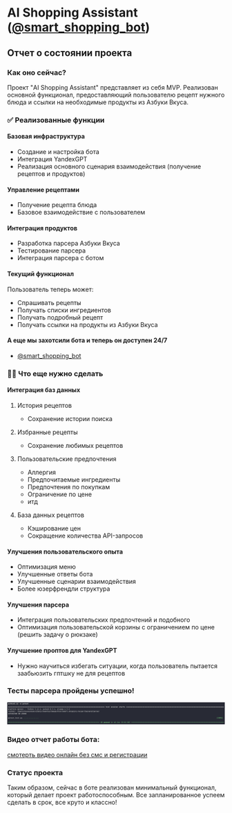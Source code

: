 # AI Shopping Assistant ([@smart_shopping_bot](https://t.me/smart_shooping_bot))
## Отчет о состоянии проекта

### Как оно сейчас?
Проект "AI Shopping Assistant" представляет из себя MVP. Реализован основной функционал, предоставляющий пользователю рецепт нужного блюда и ссылки на необходимые продукты из Азбуки Вкуса.

### ✅ Реализованные функции

#### Базовая инфраструктура
- Создание и настройка бота
- Интеграция YandexGPT
- Реализация основного сценария взаимодействия (получение рецептов и продуктов)

#### Управление рецептами
- Получение рецепта блюда
- Базовое взаимодействие с пользователем

#### Интеграция продуктов
- Разработка парсера Азбуки Вкуса
- Тестирование парсера
- Интеграция парсера с ботом

#### Текущий функционал
Пользователь теперь может:
- Спрашивать рецепты
- Получать списки ингредиентов
- Получать подробный рецепт
- Получать ссылки на продукты из Азбуки Вкуса

#### А еще мы захотсили бота и теперь он доступен 24/7
- [@smart_shopping_bot](https://t.me/smart_shooping_bot)

### 🧑‍💻 Что еще нужно сделать

#### Интеграция баз данных
1. История рецептов
   - Сохранение истории поиска

2. Избранные рецепты
   - Сохранение любимых рецептов

3. Пользовательские предпочтения
   - Аллергия
   - Предпочитаемые ингредиенты
   - Предпочтения по покупкам
   - Ограничение по цене
   - итд

4. База данных рецептов
   - Кэширование цен
   - Сокращение количества API-запросов

#### Улучшения пользовательского опыта
- Оптимизация меню
- Улучшенные ответы бота
- Улучшенные сценарии взаимодействия
- Более юзерфрендли структура

#### Улучшения парсера
- Интеграция пользовательских предпочтений и подобного
- Оптимизация пользовательской корзины с ограничением по цене (решить задачу о рюкзаке)

#### Улучшение проптов для YandexGPT
- Нужно научиться избегать ситуации, когда пользователь пытается заабьюзить гптшку не для рецептов

### Тесты парсера пройдены успешно!
![успешные тесты](https://github.com/daaamnIT/smart_shopping_helper/blob/main/backend/database/src_tmp_ya_tut_budu_skrinshoti_hrant/tg_image_1325440826.png?raw=true)

### Видео отчет работы бота:
[смотерть видео онлайн без смс и регистрации](https://drive.google.com/file/d/1HbiNv1SBytrdxOcr0wxS_-QJ45JtNxTl/view?usp=sharing)

### Статус проекта
Таким образом, сейчас в боте реализован минимальный функционал, который делает проект работоспособным. Все запланированное успеем сделать в срок, все круто и классно!
